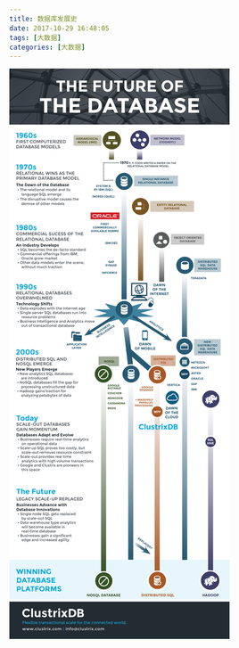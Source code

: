 ```yaml
---
title: 数据库发展史
date: 2017-10-29 16:48:05
tags: [大数据]
categories: [大数据]
---
```

![](https://raw.githubusercontent.com/xuemin-zhang/blog_resource/master/pic/TheFutureoftheDatabase_Infographic.jpg)
